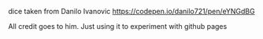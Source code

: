 dice taken from Danilo Ivanovic
https://codepen.io/danilo721/pen/eYNGdBG

All credit goes to him.
Just using it to experiment with github pages